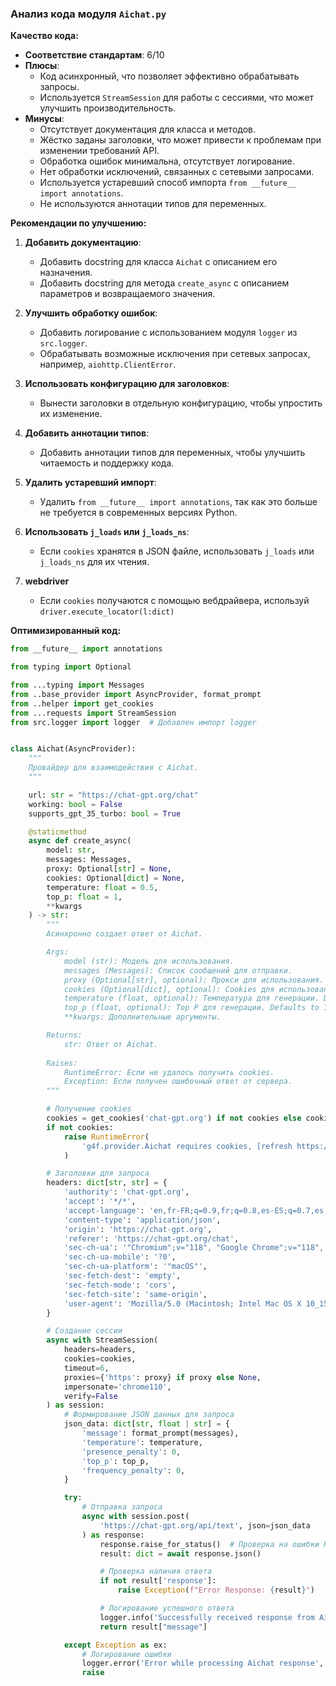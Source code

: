 ### **Анализ кода модуля `Aichat.py`**

**Качество кода:**

- **Соответствие стандартам**: 6/10
- **Плюсы**:
  - Код асинхронный, что позволяет эффективно обрабатывать запросы.
  - Используется `StreamSession` для работы с сессиями, что может улучшить производительность.
- **Минусы**:
  - Отсутствует документация для класса и методов.
  - Жёстко заданы заголовки, что может привести к проблемам при изменении требований API.
  - Обработка ошибок минимальна, отсутствует логирование.
  - Нет обработки исключений, связанных с сетевыми запросами.
  - Используется устаревший способ импорта `from __future__ import annotations`.
  - Не используются аннотации типов для переменных.

**Рекомендации по улучшению:**

1.  **Добавить документацию**:
    - Добавить docstring для класса `Aichat` с описанием его назначения.
    - Добавить docstring для метода `create_async` с описанием параметров и возвращаемого значения.

2.  **Улучшить обработку ошибок**:
    - Добавить логирование с использованием модуля `logger` из `src.logger`.
    - Обрабатывать возможные исключения при сетевых запросах, например, `aiohttp.ClientError`.

3.  **Использовать конфигурацию для заголовков**:
    - Вынести заголовки в отдельную конфигурацию, чтобы упростить их изменение.

4.  **Добавить аннотации типов**:
    - Добавить аннотации типов для переменных, чтобы улучшить читаемость и поддержку кода.

5.  **Удалить устаревший импорт**:
    - Удалить `from __future__ import annotations`, так как это больше не требуется в современных версиях Python.

6.  **Использовать `j_loads` или `j_loads_ns`**:
    - Если `cookies` хранятся в JSON файле, использовать `j_loads` или `j_loads_ns` для их чтения.

7.  **webdriver**
    - Если `cookies` получаются с помощью вебдрайвера, используй `driver.execute_locator(l:dict)`

**Оптимизированный код:**

```python
from __future__ import annotations

from typing import Optional

from ...typing import Messages
from ..base_provider import AsyncProvider, format_prompt
from ..helper import get_cookies
from ...requests import StreamSession
from src.logger import logger  # Добавлен импорт logger


class Aichat(AsyncProvider):
    """
    Провайдер для взаимодействия с Aichat.
    """

    url: str = "https://chat-gpt.org/chat"
    working: bool = False
    supports_gpt_35_turbo: bool = True

    @staticmethod
    async def create_async(
        model: str,
        messages: Messages,
        proxy: Optional[str] = None,
        cookies: Optional[dict] = None,
        temperature: float = 0.5,
        top_p: float = 1,
        **kwargs
    ) -> str:
        """
        Асинхронно создает ответ от Aichat.

        Args:
            model (str): Модель для использования.
            messages (Messages): Список сообщений для отправки.
            proxy (Optional[str], optional): Прокси для использования. Defaults to None.
            cookies (Optional[dict], optional): Cookies для использования. Defaults to None.
            temperature (float, optional): Температура для генерации. Defaults to 0.5.
            top_p (float, optional): Top P для генерации. Defaults to 1.
            **kwargs: Дополнительные аргументы.

        Returns:
            str: Ответ от Aichat.
        
        Raises:
            RuntimeError: Если не удалось получить cookies.
            Exception: Если получен ошибочный ответ от сервера.
        """

        # Получение cookies
        cookies = get_cookies('chat-gpt.org') if not cookies else cookies
        if not cookies:
            raise RuntimeError(
                'g4f.provider.Aichat requires cookies, [refresh https://chat-gpt.org on chrome]'
            )

        # Заголовки для запроса
        headers: dict[str, str] = {
            'authority': 'chat-gpt.org',
            'accept': '*/*',
            'accept-language': 'en,fr-FR;q=0.9,fr;q=0.8,es-ES;q=0.7,es;q=0.6,en-US;q=0.5,am;q=0.4,de;q=0.3',
            'content-type': 'application/json',
            'origin': 'https://chat-gpt.org',
            'referer': 'https://chat-gpt.org/chat',
            'sec-ch-ua': '"Chromium";v="118", "Google Chrome";v="118", "Not=A?Brand";v="99"',
            'sec-ch-ua-mobile': '?0',
            'sec-ch-ua-platform': '"macOS"',
            'sec-fetch-dest': 'empty',
            'sec-fetch-mode': 'cors',
            'sec-fetch-site': 'same-origin',
            'user-agent': 'Mozilla/5.0 (Macintosh; Intel Mac OS X 10_15_7) AppleWebKit/537.36 (KHTML, like Gecko) Chrome/118.0.0.0 Safari/537.36',
        }

        # Создание сессии
        async with StreamSession(
            headers=headers,
            cookies=cookies,
            timeout=6,
            proxies={'https': proxy} if proxy else None,
            impersonate='chrome110',
            verify=False
        ) as session:
            # Формирование JSON данных для запроса
            json_data: dict[str, float | str] = {
                'message': format_prompt(messages),
                'temperature': temperature,
                'presence_penalty': 0,
                'top_p': top_p,
                'frequency_penalty': 0,
            }

            try:
                # Отправка запроса
                async with session.post(
                    'https://chat-gpt.org/api/text', json=json_data
                ) as response:
                    response.raise_for_status()  # Проверка на ошибки HTTP
                    result: dict = await response.json()

                    # Проверка наличия ответа
                    if not result['response']:
                        raise Exception(f"Error Response: {result}")

                    # Логирование успешного ответа
                    logger.info('Successfully received response from Aichat')
                    return result["message"]

            except Exception as ex:
                # Логирование ошибки
                logger.error('Error while processing Aichat response', ex, exc_info=True)
                raise
